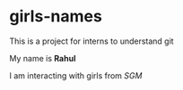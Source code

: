 # girls-names
This is a project for interns to understand git



My name is **Rahul**

I am interacting with girls from _SGM_